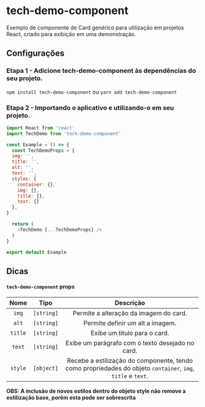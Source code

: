 # tech-demo-component

Exemplo de componente de Card genérico para utilização em projetos React, criado para exibição em uma demonstração.

## Configurações

### Etapa 1 - Adicione tech-demo-component às dependências do seu projeto.

`npm install tech-demo-component` ou `yarn add tech-demo-component`

### Etapa 2 - Importando o aplicativo e utilizando-o em seu projeto.

```js
import React from 'react'
import TechDemo from 'tech-demo-component'

const Example = () => {
  const TechDemoProps = {
  img: '',
  title: '',
  alt: '',
  text: '',
  styles: {
    container: {},
    img: {},
    title: {},
    text: {}
  },
}

  return (
    <TechDemo {...TechDemoProps} />
  )
}

export default Example
```

## Dicas

#### `tech-demo-component` props

| Nome      | Tipo          | Descrição                    |
| :------------: | :-----------: | :----------------------------: |
| `img` | `[string]` | Permite a alteração da imagem do card. |
| `alt` | `[string]` | Permite definir um alt a imagem. |
| `title` | `[string]` | Exibe um titulo para o card. |
| `text` | `[string]` | Exibe um parágrafo com o texto desejado no card. |
| `style` | `[object]` | Recebe a estilização do componente, tendo como propriedades do objeto `container`, `img`, `title` e `text`. |

**OBS: A inclusão de novos estilos dentro do objeto style não remove a estilização base, porém esta pode ser sobrescrita**
